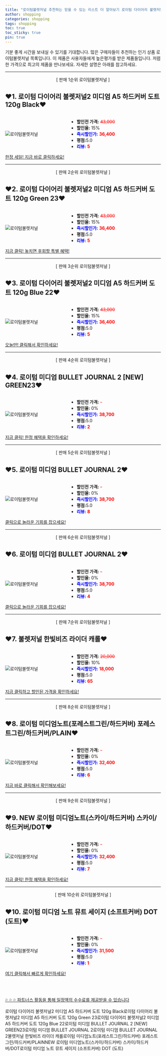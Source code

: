 ```yaml
---
title: "로이텀불렛저널 추천하는 믿을 수 있는 리스트 더 알아보기 로이텀 다이어리 불렛저널2 미디엄 A5"
author: shopping
categories: shopping
tags: shopping
toc: true
toc_sticky: true
pin: true
---
```

기분 좋게 시간을 보내실 수 있기를 기대합니다. 많은 구매자들이 추천하는 인기 상품 로이텀불렛저널 목록입니다. 이 제품은 사용자들에게 높은평가를 받은 제품들입니다. 저렴한 가격으로 최고의 제품을 만나보세요. 자세한 설명은 아래를 참고하세요.

---
<p class="toplist" style="margin: 0 auto; display: block; width: fit-content;">[ 판매 1순위 로이텀불렛저널 ]</p>

<h2><strong>❤️1. 로이텀 다이어리 불렛저널2 미디엄 A5 하드커버 도트 120g Black❤️</strong></h2>

<div style="display: flex; align-items: center;">
    <div style="flex: 0.4;">
        <img src="https://thumbnail10.coupangcdn.com/thumbnails/remote/230x230ex/image/vendor_inventory/ccca/f8abbf73f15f95c4e9465389239785834cad8ae7d89053ea3f4b63bf7deb.jpg" alt="로이텀불렛저널" style="max-width: 100%;">
    </div>
    <div style="flex: 0.6; margin-left: 10px;">
        <ul>
            <li><strong>할인전 가격:</strong> <del style="color: red;">43,000</del></li>
            <li><strong>할인율:</strong> 15%</li>
            <li><span style='color:blue'><strong>즉시할인가:</strong></span> <span style='color:red'><strong>36,400</strong></span></li>
            <li><strong>평점:</strong>5.0</li>
            <li><span style='color:blue'><strong>리뷰:</strong></span> <span style='color:red'><strong>5</strong></span></li>
        </ul>
    </div>
</div>
<div class="center">
    <a href="https://selin100587001.github.io?lptag=AF9450613&subid=githubio&pageKey=8068158191&traceid=V0-153&itemId=22699084844&vendorItemId=89765687191" class="myButton">
        한정 세일! 지금 바로 클릭하세요!
    </a>
</div>


---
<p class="toplist" style="margin: 0 auto; display: block; width: fit-content;">[ 판매 2순위 로이텀불렛저널 ]</p>

<h2><strong>❤️2. 로이텀 다이어리 불렛저널2 미디엄 A5 하드커버 도트 120g Green 23❤️</strong></h2>

<div style="display: flex; align-items: center;">
    <div style="flex: 0.4;">
        <img src="https://thumbnail10.coupangcdn.com/thumbnails/remote/230x230ex/image/vendor_inventory/ccca/f8abbf73f15f95c4e9465389239785834cad8ae7d89053ea3f4b63bf7deb.jpg" alt="로이텀불렛저널" style="max-width: 100%;">
    </div>
    <div style="flex: 0.6; margin-left: 10px;">
        <ul>
            <li><strong>할인전 가격:</strong> <del style="color: red;">43,000</del></li>
            <li><strong>할인율:</strong> 15%</li>
            <li><span style='color:blue'><strong>즉시할인가:</strong></span> <span style='color:red'><strong>36,400</strong></span></li>
            <li><strong>평점:</strong>5.0</li>
            <li><span style='color:blue'><strong>리뷰:</strong></span> <span style='color:red'><strong>5</strong></span></li>
        </ul>
    </div>
</div>
<div class="center">
    <a href="https://selin100587001.github.io?lptag=AF9450613&subid=githubio&pageKey=8068158191&traceid=V0-153&itemId=22699084846&vendorItemId=89765687203" class="myButton">
        지금 클릭! 놓치면 후회할 특별 혜택!
    </a>
</div>


---
<p class="toplist" style="margin: 0 auto; display: block; width: fit-content;">[ 판매 3순위 로이텀불렛저널 ]</p>

<h2><strong>❤️3. 로이텀 다이어리 불렛저널2 미디엄 A5 하드커버 도트 120g Blue 22❤️</strong></h2>

<div style="display: flex; align-items: center;">
    <div style="flex: 0.4;">
        <img src="https://thumbnail10.coupangcdn.com/thumbnails/remote/230x230ex/image/vendor_inventory/ccca/f8abbf73f15f95c4e9465389239785834cad8ae7d89053ea3f4b63bf7deb.jpg" alt="로이텀불렛저널" style="max-width: 100%;">
    </div>
    <div style="flex: 0.6; margin-left: 10px;">
        <ul>
            <li><strong>할인전 가격:</strong> <del style="color: red;">43,000</del></li>
            <li><strong>할인율:</strong> 15%</li>
            <li><span style='color:blue'><strong>즉시할인가:</strong></span> <span style='color:red'><strong>36,400</strong></span></li>
            <li><strong>평점:</strong>5.0</li>
            <li><span style='color:blue'><strong>리뷰:</strong></span> <span style='color:red'><strong>5</strong></span></li>
        </ul>
    </div>
</div>
<div class="center">
    <a href="https://selin100587001.github.io?lptag=AF9450613&subid=githubio&pageKey=8068158191&traceid=V0-153&itemId=22699084845&vendorItemId=89765687177" class="myButton">
        오늘만! 클릭해서 확인하세요!
    </a>
</div>


---
<p class="toplist" style="margin: 0 auto; display: block; width: fit-content;">[ 판매 4순위 로이텀불렛저널 ]</p>

<h2><strong>❤️4. 로이텀 미디엄 BULLET JOURNAL 2 [NEW] GREEN23❤️</strong></h2>

<div style="display: flex; align-items: center;">
    <div style="flex: 0.4;">
        <img src="https://thumbnail10.coupangcdn.com/thumbnails/remote/230x230ex/image/vendor_inventory/5d37/43422d3d40d19c913a5d94f01ac0c030638e42e230b3e276cac892b4e5c8.png" alt="로이텀불렛저널" style="max-width: 100%;">
    </div>
    <div style="flex: 0.6; margin-left: 10px;">
        <ul>
            <li><strong>할인전 가격:</strong> <del style="color: red;">-</del></li>
            <li><strong>할인율:</strong> 0%</li>
            <li><span style='color:blue'><strong>즉시할인가:</strong></span> <span style='color:red'><strong>38,700</strong></span></li>
            <li><strong>평점:</strong>5.0</li>
            <li><span style='color:blue'><strong>리뷰:</strong></span> <span style='color:red'><strong>2</strong></span></li>
        </ul>
    </div>
</div>
<div class="center">
    <a href="https://selin100587001.github.io?lptag=AF9450613&subid=githubio&pageKey=7522677291&traceid=V0-153&itemId=19733605554&vendorItemId=86837468076" class="myButton">
        지금 클릭! 한정 혜택을 확인하세요!
    </a>
</div>


---
<p class="toplist" style="margin: 0 auto; display: block; width: fit-content;">[ 판매 5순위 로이텀불렛저널 ]</p>

<h2><strong>❤️5. 로이텀 미디엄 BULLET JOURNAL 2❤️</strong></h2>

<div style="display: flex; align-items: center;">
    <div style="flex: 0.4;">
        <img src="https://thumbnail10.coupangcdn.com/thumbnails/remote/230x230ex/image/vendor_inventory/5d37/43422d3d40d19c913a5d94f01ac0c030638e42e230b3e276cac892b4e5c8.png" alt="로이텀불렛저널" style="max-width: 100%;">
    </div>
    <div style="flex: 0.6; margin-left: 10px;">
        <ul>
            <li><strong>할인전 가격:</strong> <del style="color: red;">-</del></li>
            <li><strong>할인율:</strong> 0%</li>
            <li><span style='color:blue'><strong>즉시할인가:</strong></span> <span style='color:red'><strong>38,700</strong></span></li>
            <li><strong>평점:</strong>5.0</li>
            <li><span style='color:blue'><strong>리뷰:</strong></span> <span style='color:red'><strong>8</strong></span></li>
        </ul>
    </div>
</div>
<div class="center">
    <a href="https://selin100587001.github.io?lptag=AF9450613&subid=githubio&pageKey=5826862160&traceid=V0-153&itemId=10070586022&vendorItemId=86360741539" class="myButton">
        클릭으로 놀라운 기회를 잡으세요!
    </a>
</div>


---
<p class="toplist" style="margin: 0 auto; display: block; width: fit-content;">[ 판매 6순위 로이텀불렛저널 ]</p>

<h2><strong>❤️6. 로이텀 미디엄 BULLET JOURNAL 2❤️</strong></h2>

<div style="display: flex; align-items: center;">
    <div style="flex: 0.4;">
        <img src="https://thumbnail10.coupangcdn.com/thumbnails/remote/230x230ex/image/vendor_inventory/5d37/43422d3d40d19c913a5d94f01ac0c030638e42e230b3e276cac892b4e5c8.png" alt="로이텀불렛저널" style="max-width: 100%;">
    </div>
    <div style="flex: 0.6; margin-left: 10px;">
        <ul>
            <li><strong>할인전 가격:</strong> <del style="color: red;">-</del></li>
            <li><strong>할인율:</strong> 0%</li>
            <li><span style='color:blue'><strong>즉시할인가:</strong></span> <span style='color:red'><strong>38,700</strong></span></li>
            <li><strong>평점:</strong>5.0</li>
            <li><span style='color:blue'><strong>리뷰:</strong></span> <span style='color:red'><strong>4</strong></span></li>
        </ul>
    </div>
</div>
<div class="center">
    <a href="https://selin100587001.github.io?lptag=AF9450613&subid=githubio&pageKey=6732928188&traceid=V0-153&itemId=15692345896&vendorItemId=86360741551" class="myButton">
        클릭으로 놀라운 기회를 잡으세요!
    </a>
</div>


---
<p class="toplist" style="margin: 0 auto; display: block; width: fit-content;">[ 판매 7순위 로이텀불렛저널 ]</p>

<h2><strong>❤️7. 불렛저널 한빛비즈 라이더 캐롤❤️</strong></h2>

<div style="display: flex; align-items: center;">
    <div style="flex: 0.4;">
        <img src="https://thumbnail9.coupangcdn.com/thumbnails/remote/230x230ex/image/retail-product-api/A00077021/1797333/2913488/main/9791157842971_L.jpg" alt="로이텀불렛저널" style="max-width: 100%;">
    </div>
    <div style="flex: 0.6; margin-left: 10px;">
        <ul>
            <li><strong>할인전 가격:</strong> <del style="color: red;">20,000</del></li>
            <li><strong>할인율:</strong> 10%</li>
            <li><span style='color:blue'><strong>즉시할인가:</strong></span> <span style='color:red'><strong>18,000</strong></span></li>
            <li><strong>평점:</strong>5.0</li>
            <li><span style='color:blue'><strong>리뷰:</strong></span> <span style='color:red'><strong>65</strong></span></li>
        </ul>
    </div>
</div>
<div class="center">
    <a href="https://selin100587001.github.io?lptag=AF9450613&subid=githubio&pageKey=159392924&traceid=V0-153&itemId=457761880&vendorItemId=4152545119" class="myButton">
        지금 클릭하고 할인된 가격을 확인하세요!
    </a>
</div>


---
<p class="toplist" style="margin: 0 auto; display: block; width: fit-content;">[ 판매 8순위 로이텀불렛저널 ]</p>

<h2><strong>❤️8. 로이텀 미디엄노트(포레스트그린/하드커버) 포레스트그린/하드커버/PLAIN❤️</strong></h2>

<div style="display: flex; align-items: center;">
    <div style="flex: 0.4;">
        <img src="https://thumbnail7.coupangcdn.com/thumbnails/remote/230x230ex/image/vendor_inventory/8d73/e56daedd067ad301e2f397584a4259d8d3f1bb1aacdf4c761ce1ecf9255e.jpg" alt="로이텀불렛저널" style="max-width: 100%;">
    </div>
    <div style="flex: 0.6; margin-left: 10px;">
        <ul>
            <li><strong>할인전 가격:</strong> <del style="color: red;">-</del></li>
            <li><strong>할인율:</strong> 0%</li>
            <li><span style='color:blue'><strong>즉시할인가:</strong></span> <span style='color:red'><strong>32,400</strong></span></li>
            <li><strong>평점:</strong>5.0</li>
            <li><span style='color:blue'><strong>리뷰:</strong></span> <span style='color:red'><strong>6</strong></span></li>
        </ul>
    </div>
</div>
<div class="center">
    <a href="https://selin100587001.github.io?lptag=AF9450613&subid=githubio&pageKey=7515577470&traceid=V0-153&itemId=19701607096&vendorItemId=86385000389" class="myButton">
        지금 바로 클릭해서 확인해보세요!
    </a>
</div>


---
<p class="toplist" style="margin: 0 auto; display: block; width: fit-content;">[ 판매 9순위 로이텀불렛저널 ]</p>

<h2><strong>❤️9. NEW 로이텀 미디엄노트(스카이/하드커버) 스카이/하드커버/DOT❤️</strong></h2>

<div style="display: flex; align-items: center;">
    <div style="flex: 0.4;">
        <img src="https://thumbnail9.coupangcdn.com/thumbnails/remote/230x230ex/image/vendor_inventory/1b63/c0956a634efc1667b1ffa6c068d75c92ad5ec1068bd259e87bf24251ee7d.jpg" alt="로이텀불렛저널" style="max-width: 100%;">
    </div>
    <div style="flex: 0.6; margin-left: 10px;">
        <ul>
            <li><strong>할인전 가격:</strong> <del style="color: red;">-</del></li>
            <li><strong>할인율:</strong> 0%</li>
            <li><span style='color:blue'><strong>즉시할인가:</strong></span> <span style='color:red'><strong>32,400</strong></span></li>
            <li><strong>평점:</strong>5.0</li>
            <li><span style='color:blue'><strong>리뷰:</strong></span> <span style='color:red'><strong>7</strong></span></li>
        </ul>
    </div>
</div>
<div class="center">
    <a href="https://selin100587001.github.io?lptag=AF9450613&subid=githubio&pageKey=7693598569&traceid=V0-153&itemId=20580270839&vendorItemId=87655418885" class="myButton">
        지금 클릭! 한정 혜택을 확인하세요!
    </a>
</div>


---
<p class="toplist" style="margin: 0 auto; display: block; width: fit-content;">[ 판매 10순위 로이텀불렛저널 ]</p>

<h2><strong>❤️10. 로이텀 미디엄 노트 뮤트 세이지 (소프트커버) DOT (도트)❤️</strong></h2>

<div style="display: flex; align-items: center;">
    <div style="flex: 0.4;">
        <img src="https://thumbnail6.coupangcdn.com/thumbnails/remote/230x230ex/image/vendor_inventory/0b6c/6f080db351bff97590345768667d753a5671ab424f64dabb8fd5ee7551e5.jpg" alt="로이텀불렛저널" style="max-width: 100%;">
    </div>
    <div style="flex: 0.6; margin-left: 10px;">
        <ul>
            <li><strong>할인전 가격:</strong> <del style="color: red;">-</del></li>
            <li><strong>할인율:</strong> 0%</li>
            <li><span style='color:blue'><strong>즉시할인가:</strong></span> <span style='color:red'><strong>31,500</strong></span></li>
            <li><strong>평점:</strong>5.0</li>
            <li><span style='color:blue'><strong>리뷰:</strong></span> <span style='color:red'><strong>1</strong></span></li>
        </ul>
    </div>
</div>
<div class="center">
    <a href="https://selin100587001.github.io?lptag=AF9450613&subid=githubio&pageKey=7427753009&traceid=V0-153&itemId=19284324794&vendorItemId=86399231631" class="myButton">
        여기 클릭해서 빠르게 확인하세요!
    </a>
</div>

<br><br><br>[💦 💦 💦 파트너스 활동을 통해 일정액의 수수료를 제공받을 수 있습니다](https://link.coupang.com/a/bcpT2c)<br><br>로이텀 다이어리 불렛저널2 미디엄 A5 하드커버 도트 120g Black로이텀 다이어리 불렛저널2 미디엄 A5 하드커버 도트 120g Green 23로이텀 다이어리 불렛저널2 미디엄 A5 하드커버 도트 120g Blue 22로이텀 미디엄 BULLET JOURNAL 2 [NEW] GREEN23로이텀 미디엄 BULLET JOURNAL 2로이텀 미디엄 BULLET JOURNAL 2불렛저널 한빛비즈 라이더 캐롤로이텀 미디엄노트(포레스트그린/하드커버) 포레스트그린/하드커버/PLAINNEW 로이텀 미디엄노트(스카이/하드커버) 스카이/하드커버/DOT로이텀 미디엄 노트 뮤트 세이지 (소프트커버) DOT (도트)